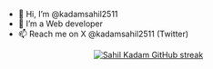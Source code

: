 - 👋 Hi, I’m @kadamsahil2511
- 🌱 I’m a Web developer
- 📫 Reach me on X @kadamsahil2511 (Twitter)
<!--- 💞️ I’m looking to collaborate ...
- 📫 How to reach me ...-->

<!---
kadamsahil2511/kadamsahil2511 is a ✨ special ✨ repository because its `README.md` (this file) appears on your GitHub profile.
You can click the Preview link to take a look at your changes.
--->
<p align="center">
  <a href="https://github.com/kadamsahil2511">
    <img src="https://github-readme-streak-stats.herokuapp.com/?user=kadamsahil2511&theme=radical&border=7F3FBF&background=0D1117" alt="Sahil Kadam GitHub streak"/>
  </a>
</p>
